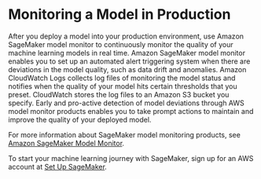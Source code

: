 # Monitoring a Model in Production<a name="how-it-works-model-monitor"></a>

After you deploy a model into your production environment, use Amazon SageMaker model monitor to continuously monitor the quality of your machine learning models in real time\. Amazon SageMaker model monitor enables you to set up an automated alert triggering system when there are deviations in the model quality, such as data drift and anomalies\. Amazon CloudWatch Logs collects log files of monitoring the model status and notifies when the quality of your model hits certain thresholds that you preset\. CloudWatch stores the log files to an Amazon S3 bucket you specify\. Early and pro\-active detection of model deviations through AWS model monitor products enables you to take prompt actions to maintain and improve the quality of your deployed model\. 

For more information about SageMaker model monitoring products, see [Amazon SageMaker Model Monitor](model-monitor.md)\.

To start your machine learning journey with SageMaker, sign up for an AWS account at [ Set Up SageMaker](https://docs.aws.amazon.com/sagemaker/latest/dg/gs-set-up.html)\. 